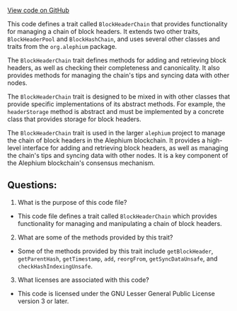 [View code on GitHub](https://github.com/alephium/alephium/blob/master/flow/src/main/scala/org/alephium/flow/core/BlockHeaderChain.scala)

This code defines a trait called `BlockHeaderChain` that provides functionality for managing a chain of block headers. It extends two other traits, `BlockHeaderPool` and `BlockHashChain`, and uses several other classes and traits from the `org.alephium` package.

The `BlockHeaderChain` trait defines methods for adding and retrieving block headers, as well as checking their completeness and canonicality. It also provides methods for managing the chain's tips and syncing data with other nodes.

The `BlockHeaderChain` trait is designed to be mixed in with other classes that provide specific implementations of its abstract methods. For example, the `headerStorage` method is abstract and must be implemented by a concrete class that provides storage for block headers.

The `BlockHeaderChain` trait is used in the larger `alephium` project to manage the chain of block headers in the Alephium blockchain. It provides a high-level interface for adding and retrieving block headers, as well as managing the chain's tips and syncing data with other nodes. It is a key component of the Alephium blockchain's consensus mechanism.
## Questions: 
 1. What is the purpose of this code file?
- This code file defines a trait called `BlockHeaderChain` which provides functionality for managing and manipulating a chain of block headers.

2. What are some of the methods provided by this trait?
- Some of the methods provided by this trait include `getBlockHeader`, `getParentHash`, `getTimestamp`, `add`, `reorgFrom`, `getSyncDataUnsafe`, and `checkHashIndexingUnsafe`.

3. What licenses are associated with this code?
- This code is licensed under the GNU Lesser General Public License version 3 or later.